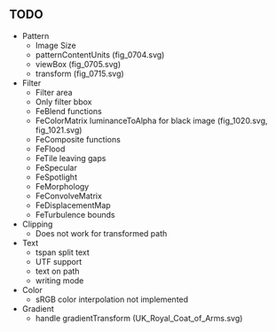 ## TODO
 + Pattern
   + Image Size
   + patternContentUnits (fig_0704.svg)
   + viewBox (fig_0705.svg)
   + transform (fig_0715.svg)
 + Filter
   + Filter area
   + Only filter bbox
   + FeBlend functions
   + FeColorMatrix luminanceToAlpha for black image (fig_1020.svg, fig_1021.svg)
   + FeComposite functions
   + FeFlood
   + FeTile leaving gaps
   + FeSpecular
   + FeSpotlight
   + FeMorphology
   + FeConvolveMatrix
   + FeDisplacementMap
   + FeTurbulence bounds
 + Clipping
   + Does not work for transformed path
 + Text
   + tspan split text
   + UTF support
   + text on path
   + writing mode
 + Color
   + sRGB color interpolation not implemented
 + Gradient
   + handle gradientTransform (UK_Royal_Coat_of_Arms.svg)
